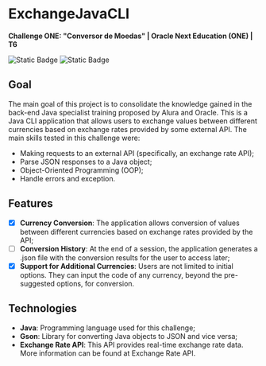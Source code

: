 # ExchangeJavaCLI 
**Challenge ONE: "Conversor de Moedas" | Oracle Next Education (ONE) | T6**

![Static Badge](https://img.shields.io/badge/v.21%20-%20gray?logo=oracle&logoColor=white&label=Java&labelColor=%23f89820&color=%235382a1%20)
![Static Badge](https://img.shields.io/badge/v.2.10.1%20-%20gray?logo=google&logoColor=white&logoSize=auto&label=Gson&labelColor=%20%234285f4%20&color=%23ea4335)

## Goal

The main goal of this project is to consolidate the knowledge gained in the back-end Java specialist training proposed by 
Alura and Oracle. This is a Java CLI application that allows users to exchange values between different currencies based 
on exchange rates provided by some external API. The main skills tested in this challenge were:

- Making requests to an external API (specifically, an exchange rate API);
- Parse JSON responses to a Java object;
- Object-Oriented Programming (OOP);
- Handle errors and exception.

## Features

- [X] **Currency Conversion**: The application allows conversion of values between different currencies based on exchange 
rates provided by the API;
- [ ] **Conversion History**: At the end of a session, the application generates a .json file with the conversion results 
for the user to access later;
- [X] **Support for Additional Currencies**: Users are not limited to initial options. They can input the code of any 
currency, beyond the pre-suggested options, for conversion.

## Technologies

- **Java**: Programming language used for this challenge;
- **Gson**: Library for converting Java objects to JSON and vice versa;
- **Exchange Rate API**: This API provides real-time exchange rate data. More information can be found at Exchange Rate API.
